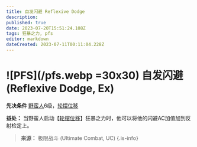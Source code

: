 ```yaml
---
title: 自发闪避 Reflexive Dodge
description: 
published: true
date: 2023-07-20T15:51:24.108Z
tags: 狂暴之力, pfs
editor: markdown
dateCreated: 2023-07-11T00:11:04.228Z
---
```


# ![PFS](/pfs.webp =30x30) 自发闪避 (Reflexive Dodge, Ex)

**先决条件** [野蛮人](/野蛮人)6级，[轮摆位移](/狂暴之力/轮摆位移)

**益处：** 当野蛮人启动【[轮摆位移](/狂暴之力/轮摆位移)】狂暴之力时，他可以将他的闪避AC加值加到反射检定上。

> **来源：** 极限战斗 (Ultimate Combat, UC)
{.is-info}